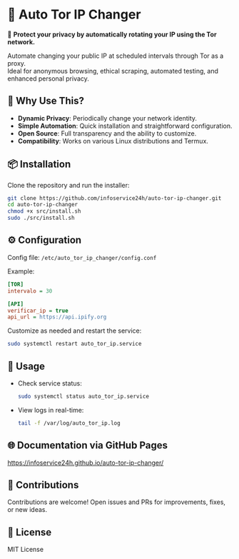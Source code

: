 # 🧅 Auto Tor IP Changer

🔄 **Protect your privacy by automatically rotating your IP using the Tor network.**

Automate changing your public IP at scheduled intervals through Tor as a proxy.  
Ideal for anonymous browsing, ethical scraping, automated testing, and enhanced personal privacy.

## 🚀 Why Use This?

- **Dynamic Privacy**: Periodically change your network identity.
- **Simple Automation**: Quick installation and straightforward configuration.
- **Open Source**: Full transparency and the ability to customize.
- **Compatibility**: Works on various Linux distributions and Termux.

## 📦 Installation

Clone the repository and run the installer:

```bash
git clone https://github.com/infoservice24h/auto-tor-ip-changer.git
cd auto-tor-ip-changer
chmod +x src/install.sh
sudo ./src/install.sh
```

## ⚙️ Configuration

Config file: `/etc/auto_tor_ip_changer/config.conf`

Example:
```ini
[TOR]
intervalo = 30

[API]
verificar_ip = true
api_url = https://api.ipify.org
```

Customize as needed and restart the service:
```bash
sudo systemctl restart auto_tor_ip.service
```

## 📝 Usage

- Check service status:
  ```bash
  sudo systemctl status auto_tor_ip.service
  ```
- View logs in real-time:
  ```bash
  tail -f /var/log/auto_tor_ip.log
  ```

## 🌐 Documentation via GitHub Pages

https://infoservice24h.github.io/auto-tor-ip-changer/

## 🤝 Contributions

Contributions are welcome! Open issues and PRs for improvements, fixes, or new ideas.

## 📄 License

MIT License
